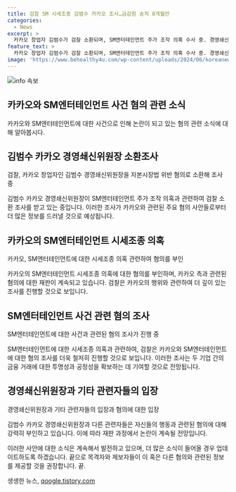 ```yaml
---
title: 검찰 SM 시세조종 김범수 카카오 조사…금감원 송치 8개월만
categories:
  - News
excerpt: >
  카카오 창업자 김범수가 검찰 소환되며, SM엔터테인먼트 주가 조작 의혹 수사 중. 경영쇄신위원장으로서 시세조종 혐의 조사 예고. 카카오의 공개매수 방해 의혹과 관련하여 검찰, 김 위원장의 개입 여부 조사 예상. 카카오는 고가에 대규모 SM 주식 매수 의혹으로 현안. 배 전 대표는 자유로운 경쟁 주장하지만, 검찰은 혐의 기반 건강하다 주장. 4월에는 사모펀드 운용사도 관련하여 구속기소.
feature_text: >
  카카오 창업자 김범수가 검찰 소환되며, SM엔터테인먼트 주가 조작 의혹 수사 중. 경영쇄신위원장으로서 시세조종 혐의 조사 예고. 카카오의 공개매수 방해 의혹과 관련하여 검찰, 김 위원장의 개입 여부 조사 예상. 카카오는 고가에 대규모 SM 주식 매수 의혹으로 현안. 배 전 대표는 자유로운 경쟁 주장하지만, 검찰은 혐의 기반 건강하다 주장. 4월에는 사모펀드 운용사도 관련하여 구속기소.
image: 'https://www.behealthy4u.com/wp-content/uploads/2024/06/koreanews.jpg'
---
```


<p><img src="https://www.behealthy4u.com/wp-content/uploads/2024/06/koreanews.jpg" alt="info 속보" /></p>

<h2 data-ke-size="size26">카카오와 SM엔터테인먼트 사건 혐의 관련 소식</h2>

<p data-ke-size="size16">카카오와 SM엔터테인먼트에 대한 사건으로 인해 논란이 되고 있는 혐의 관련 소식에 대해 알아봅시다.</p>

<h2 data-ke-size="size24">김범수 카카오 경영쇄신위원장 소환조사</h2>

<p data-ke-size="size16">검찰, 카카오 창업자인 김범수 경영쇄신위원장을 자본시장법 위반 혐의로 소환해 조사 중</p>

<p>김범수 카카오 경영쇄신위원장이 SM엔터테인먼트 주가 조작 의혹과 관련하여 검찰 소환 조사를 받고 있는 중입니다. 이러한 조사가 카카오와 관련된 주요 혐의 사안들로부터 더 많은 정보를 드러낼 것으로 예상됩니다.</p>

<h2 data-ke-size="size24">카카오의 SM엔터테인먼트 시세조종 의혹</h2>

<p data-ke-size="size16">카카오, SM엔터테인먼트에 대한 시세조종 의혹 관련하여 혐의를 부인</p>

<p>카카오의 SM엔터테인먼트 시세조종 의혹에 대한 혐의를 부인하며, 카카오 측과 관련된 혐의에 대한 재판이 계속되고 있습니다. 검찰은 카카오의 행위와 관련하여 더 깊이 있는 조사를 진행할 것으로 보입니다.</p>

<h2 data-ke-size="size24">SM엔터테인먼트 사건 관련 혐의 조사</h2>

<p data-ke-size="size16">SM엔터테인먼트에 대한 사건과 관련된 혐의 조사가 진행 중</p>

<p>SM엔터테인먼트에 대한 시세조종 의혹과 관련하여, 검찰은 카카오와 SM엔터테인먼트에 대한 혐의 조사를 더욱 철저히 진행할 것으로 보입니다. 이러한 조사는 두 기업 간의 금융 거래에 대한 투명성과 공정성을 확보하는 데 기여할 것으로 전망됩니다. </p>

<h2 data-ke-size="size24">경영쇄신위원장과 기타 관련자들의 입장</h2>

<p data-ke-size="size16">경영쇄신위원장과 기타 관련자들의 입장과 혐의에 대한 입장</p>

<p>김범수 카카오 경영쇄신위원장과 다른 관련자들은 자신들의 행동과 관련된 혐의에 대해 강력히 부인하고 있습니다. 이에 따라 재판 과정에서 논란이 계속될 전망입니다.</p>

<p>이러한 사안에 대한 소식은 계속해서 발전하고 있으며, 더 많은 소식이 들어올 경우 업데이트하도록 하겠습니다. 끝으로 목격자와 제보자들이 이 혹은 다른 혐의와 관련된 정보를 제공할 것을 권장합니다. 끝.</p>
생생한 뉴스, <a href="https://qoogle.tistory.com" rel="dofollow">qoogle.tistory.com</a>


